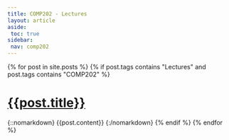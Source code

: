 ```yaml
---
title: COMP202 - Lectures
layout: article
aside:
 toc: true
sidebar:
 nav: comp202
---
```

{% for post in site.posts %}
{% if post.tags contains "Lectures" and post.tags contains "COMP202" %}
# [{{post.title}}]({{site.baseurl}}{{post.url}})
{::nomarkdown}
{{post.content}}
{:/nomarkdown}
{% endif %}
{% endfor %}
